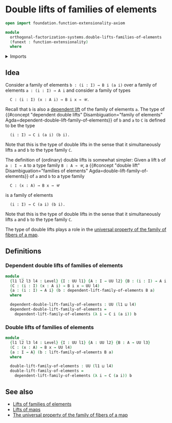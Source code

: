 # Double lifts of families of elements

```agda
open import foundation.function-extensionality-axiom

module
  orthogonal-factorization-systems.double-lifts-families-of-elements
  (funext : function-extensionality)
  where
```

<details><summary>Imports</summary>

```agda
open import foundation.universe-levels

open import orthogonal-factorization-systems.lifts-families-of-elements funext
```

</details>

## Idea

Consider a family of elements `b : (i : I) → B i (a i)` over a family of
elements `a : (i : I) → A i` and consider a family of types

```text
  C : (i : I) (x : A i) → B i x → 𝒰.
```

Recall that `b` is also a
[dependent lift](orthogonal-factorization-systems.lifts-families-of-elements.md)
of the family of elements `a`. The type of
{{#concept "dependent double lifts" Disambiguation="family of elements" Agda=dependent-double-lift-family-of-elements}}
of `b` and `a` to `C` is defined to be the type

```text
  (i : I) → C i (a i) (b i).
```

Note that this is the type of double lifts in the sense that it simultaneously
lifts `a` and `b` to the type family `C`.

The definition of (ordinary) double lifts is somewhat simpler: Given a lift `b`
of `a : I → A` to a type family `B : A → 𝒰`, a
{{#concept "double lift" Disambiguation="families of elements" Agda=double-lift-family-of-elements}}
of `a` and `b` to a type family

```text
  C : (x : A) → B x → 𝒰
```

is a family of elements

```text
  (i : I) → C (a i) (b i).
```

Note that this is the type of double lifts in the sense that it simultaneously
lifts `a` and `b` to the type family `C`.

The type of double lifts plays a role in the
[universal property of the family of fibers of a map](foundation.universal-property-family-of-fibers-of-maps.md).

## Definitions

### Dependent double lifts of families of elements

```agda
module _
  {l1 l2 l3 l4 : Level} {I : UU l1} {A : I → UU l2} {B : (i : I) → A i → UU l3}
  (C : (i : I) (x : A i) → B i x → UU l4)
  {a : (i : I) → A i} (b : dependent-lift-family-of-elements B a)
  where

  dependent-double-lift-family-of-elements : UU (l1 ⊔ l4)
  dependent-double-lift-family-of-elements =
    dependent-lift-family-of-elements (λ i → C i (a i)) b
```

### Double lifts of families of elements

```agda
module _
  {l1 l2 l3 l4 : Level} {I : UU l1} {A : UU l2} {B : A → UU l3}
  (C : (x : A) → B x → UU l4)
  {a : I → A} (b : lift-family-of-elements B a)
  where

  double-lift-family-of-elements : UU (l1 ⊔ l4)
  double-lift-family-of-elements =
    dependent-lift-family-of-elements (λ i → C (a i)) b
```

## See also

- [Lifts of families of elements](orthogonal-factorization-systems.lifts-families-of-elements.md)
- [Lifts of maps](orthogonal-factorization-systems.lifts-maps.md)
- [The universal property of the family of fibers of a map](foundation.universal-property-family-of-fibers-of-maps.md)
